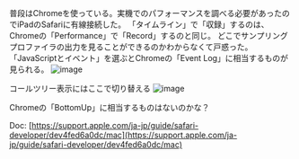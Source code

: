 
普段はChromeを使っている。実機でのパフォーマンスを調べる必要があったのでiPadのSafariに有線接続した。
「タイムライン」で「収録」するのは、Chromeの「Performance」で「Record」するのと同じ。
どこでサンプリングプロファイラの出力を見ることができるのかわからなくて戸惑った。
「JavaScriptとイベント」を選ぶとChromeの「Event Log」に相当するものが見られる。
![image](https://gyazo.com/093230c3e8d0df713daa1c80c0f2c647/thumb/1000)

コールツリー表示にはここで切り替える
![image](https://gyazo.com/d14381f5f36f6d97fcc74ef809097da6/thumb/1000)

Chromeの「BottomUp」に相当するものはないのかな？

Doc: [https://support.apple.com/ja-jp/guide/safari-developer/dev4fed6a0dc/mac](https://support.apple.com/ja-jp/guide/safari-developer/dev4fed6a0dc/mac)


